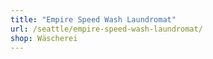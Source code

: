 ```yaml
---
title: "Empire Speed Wash Laundromat"
url: /seattle/empire-speed-wash-laundromat/
shop: Wäscherei
---
```

